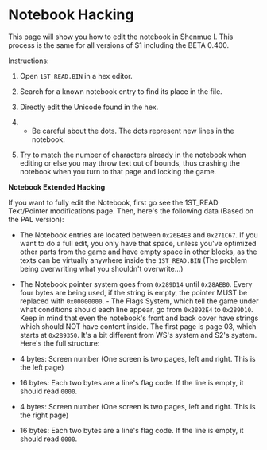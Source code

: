 # Notebook Hacking

This page will show you how to edit the notebook in Shenmue I. This process is the same for all versions of S1 including the BETA 0.400.

Instructions:

1. Open `1ST_READ.BIN` in a hex editor.

2. Search for a known notebook entry to find its place in the file.

3. Directly edit the Unicode found in the hex.

4. - Be careful about the dots. The dots represent new lines in the notebook.

5. Try to match the number of characters already in the notebook when editing or else you may throw text out of bounds, thus crashing the notebook when you turn to that page and locking the game.

**Notebook Extended Hacking**

If you want to fully edit the Notebook, first go see the 1ST_READ Text/Pointer modifications page. Then, here's the following data (Based on the PAL version):

- The Notebook entries are located between `0x26E4E8` and `0x271C67`. If you want to do a full edit, you only have that space, unless you've optimized other parts from the game and have empty space in other blocks, as the texts can be virtually anywhere inside the `1ST_READ.BIN` (The problem being overwriting what you shouldn't overwrite...)

 - The Notebook pointer system goes from `0x289D14` until `0x28AEB0`. Every four bytes are being used, if the string is empty, the pointer MUST be replaced with `0x00000000`.
\- The Flags System, which tell the game under what conditions should each line appear, go from `0x2892E4` to `0x289D10`. Keep in mind that even the notebook's front and back cover have strings which should NOT have content inside. The first page is page 03, which starts at `0x289350`. It's a bit different from WS's system and S2's system. Here's the full structure:

- 4 bytes: Screen number (One screen is two pages, left and right. This is the left page)
- 16 bytes: Each two bytes are a line's flag code. If the line is empty, it should read `0000`.
- 4 bytes: Screen number (One screen is two pages, left and right. This is the right page)
- 16 bytes: Each two bytes are a line's flag code. If the line is empty, it should read `0000`.